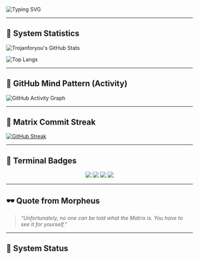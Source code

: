   <img src="https://readme-typing-svg.demolab.com?font=Fira+Code&duration=4000&pause=1000&color=00FF00&center=true&vCenter=true&width=600&height=50&lines=The+Matrix+has+you...;Follow+the+green+commits...;Knock,+knock+Neo...;System+Breached..." alt="Typing SVG" />
</p>

<p align="center">

---

## 🧬 System Statistics

![Trojanforyou's GitHub Stats](https://github-readme-stats.vercel.app/api?username=Trojanforyou&show_icons=true&hide_border=true&theme=chartreuse-dark&bg_color=000000&title_color=00FF00&icon_color=00FF00&text_color=00FF00)

![Top Langs](https://github-readme-stats.vercel.app/api/top-langs/?username=Trojanforyou&layout=compact&theme=chartreuse-dark&hide_border=true&bg_color=000000&title_color=00FF00&text_color=00FF00)

---

## 🧠 GitHub Mind Pattern (Activity)

![GitHub Activity Graph](https://github-readme-activity-graph.cyclic.app/graph?username=Trojanforyou&theme=matrix&area=true&hide_border=true)

---

## 🔁 Matrix Commit Streak

[![GitHub Streak](https://streak-stats.demolab.com?user=Trojanforyou&theme=matrix&hide_border=true&background=000000)](https://git.io/streak-stats)

---

## 🧪 Terminal Badges

<p align="center">
  <img src="https://img.shields.io/badge/Editor-Neovim-00FF00?style=for-the-badge&logo=neovim&logoColor=black" />
  <img src="https://img.shields.io/badge/Shell-Bash-00FF00?style=for-the-badge&logo=gnubash&logoColor=black" />
  <img src="https://img.shields.io/badge/Hacker-Resistance-00FF00?style=for-the-badge&logo=HackTheBox&logoColor=black" />
  <img src="https://img.shields.io/badge/Mode-Matrix%20Activated-00FF00?style=for-the-badge" />
</p>

---

## 🕶️ Quote from Morpheus

> _“Unfortunately, no one can be told what the Matrix is. You have to see it for yourself.”_

---

## 🔐 System Status



